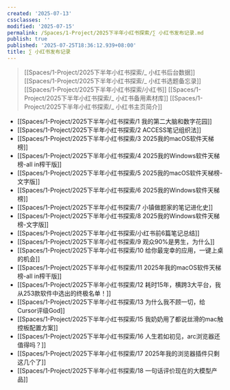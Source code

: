 ```yaml
---
created: '2025-07-13'
cssclasses: ''
modified: '2025-07-15'
permalink: /Spaces/1-Project/2025下半年小红书探索/∑ 小红书发布记录.md
publish: true
published: '2025-07-25T18:36:12.939+08:00'
title: ∑ 小红书发布记录
---
```

> [[Spaces/1-Project/2025下半年小红书探索/_ 小红书后台数据]]
> [[Spaces/1-Project/2025下半年小红书探索/_ 小红书选题备忘录]]
> [[Spaces/1-Project/2025下半年小红书探索/小红书]]
> [[Spaces/1-Project/2025下半年小红书探索/_ 小红书备用素材库]]
> [[Spaces/1-Project/2025下半年小红书探索/_ 小红书主页简介]]

- [[Spaces/1-Project/2025下半年小红书探索/1 我的第二大脑和数字花园]]
- [[Spaces/1-Project/2025下半年小红书探索/2 ACCESS笔记组织法]]
- [[Spaces/1-Project/2025下半年小红书探索/3 2025我的macOS软件天梯榜]]
- [[Spaces/1-Project/2025下半年小红书探索/4 2025我的Windows软件天梯榜-all in榨干版]]
- [[Spaces/1-Project/2025下半年小红书探索/5 2025我的macOS软件天梯榜-文字版]]
- [[Spaces/1-Project/2025下半年小红书探索/6 2025我的Windows软件天梯榜]]
- [[Spaces/1-Project/2025下半年小红书探索/7 小镇做题家的笔记进化史]]
- [[Spaces/1-Project/2025下半年小红书探索/8 2025我的Windows软件天梯榜-文字版]]
- [[Spaces/1-Project/2025下半年小红书探索/小红书前6篇笔记总结]]
- [[Spaces/1-Project/2025下半年小红书探索/9 观众90%是男生，为什么]]
- [[Spaces/1-Project/2025下半年小红书探索/10 给你最宠幸的应用，一键上桌的机会]]
- [[Spaces/1-Project/2025下半年小红书探索/11 2025年我的macOS软件天梯榜-all in榨干版]]
- [[Spaces/1-Project/2025下半年小红书探索/12 耗时15年，横跨3大平台，我从253款软件中选出的终极名单！]]
- [[Spaces/1-Project/2025下半年小红书探索/13 为什么我不顾一切，给Cursor评级God]]
- [[Spaces/1-Project/2025下半年小红书探索/15 我奶奶用了都说丝滑的mac触控板配置方案]]
- [[Spaces/1-Project/2025下半年小红书探索/16 人生若如初见，arc浏览器还值得吗？]]
- [[Spaces/1-Project/2025下半年小红书探索/17 2025年我的浏览器插件只剩这几个了]]
- [[Spaces/1-Project/2025下半年小红书探索/18 一句话评价现在的大模型产品]]

